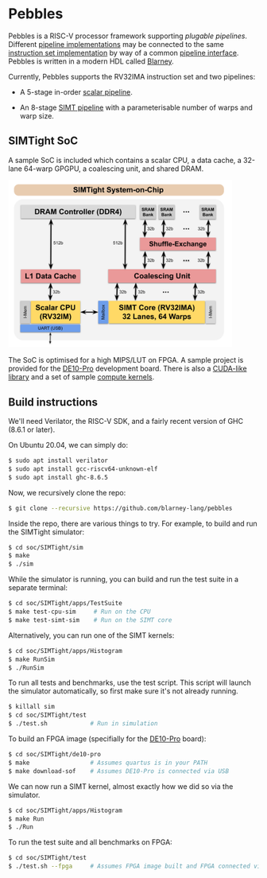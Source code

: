 # Pebbles

Pebbles is a RISC-V processor framework supporting *plugable
pipelines*.  Different [pipeline
implementations](src/Pebbles/Pipeline) may be connected to the same
[instruction set implementation](src/Pebbles/Instructions) by way of a
common [pipeline interface](src/Pebbles/Pipeline/Interface.hs).
Pebbles is written in a modern HDL called
[Blarney](https://github.com/blarney-lang/blarney).

Currently, Pebbles supports the RV32IMA instruction set and two
pipelines:

  * A 5-stage in-order [scalar pipeline](src/Pebbles/Pipeline/Scalar.hs).

  * An 8-stage [SIMT pipeline](src/Pebbles/Pipeline/SIMT.hs)
    with a parameterisable number of warps and warp size.

## SIMTight SoC

A sample SoC is included which contains a scalar CPU, a data cache, a
32-lane 64-warp GPGPU, a coalescing unit, and shared DRAM.

<img src="soc/SIMTight/doc/SoC.svg" width="450">

The SoC is optimised for a high MIPS/LUT on FPGA.  A sample project is
provided for the [DE10-Pro](http://de10-pro.terasic.com) development
board.  There is also a [CUDA-like library](soc/SIMTight/inc/NoCL.h)
and a set of sample [compute kernels](soc/SIMTight/apps/).

## Build instructions

We'll need Verilator, the RISC-V SDK, and a fairly recent version
of GHC (8.6.1 or later).

On Ubuntu 20.04, we can simply do:

```sh
$ sudo apt install verilator
$ sudo apt install gcc-riscv64-unknown-elf
$ sudo apt install ghc-8.6.5
```

Now, we recursively clone the repo:

```sh
$ git clone --recursive https://github.com/blarney-lang/pebbles
```

Inside the repo, there are various things to try.  For example, to
build and run the SIMTight simulator:

```sh
$ cd soc/SIMTight/sim
$ make
$ ./sim
```

While the simulator is running, you can build and run the test suite
in a separate terminal:

```sh
$ cd soc/SIMTight/apps/TestSuite
$ make test-cpu-sim     # Run on the CPU
$ make test-simt-sim    # Run on the SIMT core
```

Alternatively, you can run one of the SIMT kernels:

```sh
$ cd soc/SIMTight/apps/Histogram
$ make RunSim
$ ./RunSim
```

To run all tests and benchmarks, use the test script.  This script
will launch the simulator automatically, so first make sure it's not
already running.

```sh
$ killall sim
$ cd soc/SIMTight/test
$ ./test.sh            # Run in simulation
```

To build an FPGA image (specifially for the
[DE10-Pro](http://de10-pro.terasic.com) board):

```sh
$ cd soc/SIMTight/de10-pro
$ make                 # Assumes quartus is in your PATH
$ make download-sof    # Assumes DE10-Pro is connected via USB
```

We can now run a SIMT kernel, almost exactly how we did so via the
simulator.

```sh
$ cd soc/SIMTight/apps/Histogram
$ make Run
$ ./Run
```

To run the test suite and all benchmarks on FPGA:

```sh
$ cd soc/SIMTight/test
$ ./test.sh --fpga     # Assumes FPGA image built and FPGA connected via USB
```
